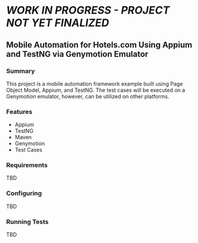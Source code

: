 # *WORK IN PROGRESS - PROJECT NOT YET FINALIZED*

## Mobile Automation for Hotels.com Using Appium and TestNG via Genymotion Emulator

### Summary

This project is a mobile automation framework example built using Page Object Model, Appium, and TestNG. The test cases will be executed on a Genymotion emulator, however, can be utilized on other platforms. 

### Features

- Appium
- TestNG
- Maven 
- Genymotion
- Test Cases


### Requirements

TBD


### Configuring

TBD


### Running Tests

TBD
